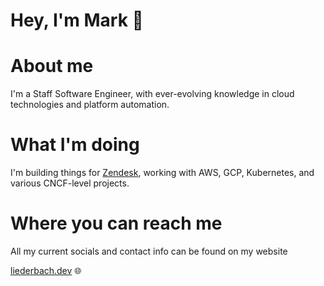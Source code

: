# Hey, I'm Mark 👋

# About me

I'm a Staff Software Engineer, with ever-evolving knowledge in cloud technologies and platform automation.

# What I'm doing

I'm building things for [Zendesk](https://www.zendesk.com), working with AWS, GCP, Kubernetes, and various CNCF-level projects.

# Where you can reach me

All my current socials and contact info can be found on my website

[liederbach.dev](https://liederbach.dev) 🌐
